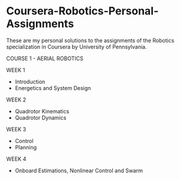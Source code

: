 # Coursera-Robotics-Personal-Assignments
These are my personal solutions to the assignments of the Robotics specialization in Coursera by University of Pennsylvania.

COURSE 1 - AERIAL ROBOTICS

WEEK 1
+ Introduction
+ Energetics and System Design

WEEK 2
+ Quadrotor Kinematics
+ Quadrotor Dynamics

WEEK 3
+ Control
+ Planning

WEEK 4
+ Onboard Estimations, Nonlinear Control and Swarm

